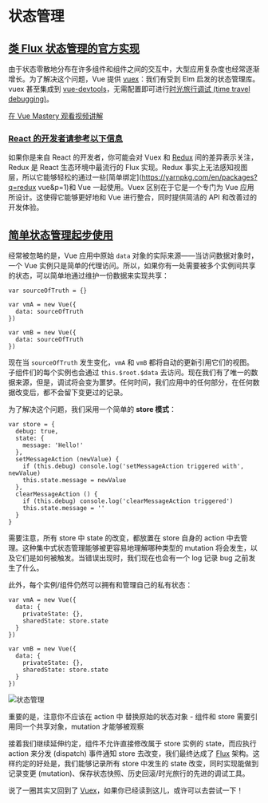 # 状态管理

## [类 Flux 状态管理的官方实现](https://cn.vuejs.org/v2/guide/state-management.html#类-Flux-状态管理的官方实现)

由于状态零散地分布在许多组件和组件之间的交互中，大型应用复杂度也经常逐渐增长。为了解决这个问题，Vue 提供 [vuex](https://github.com/vuejs/vuex)：我们有受到 Elm 启发的状态管理库。vuex 甚至集成到 [vue-devtools](https://github.com/vuejs/vue-devtools)，无需配置即可进行[时光旅行调试 (time travel debugging)](https://raw.githubusercontent.com/vuejs/vue-devtools/master/media/demo.gif)。

[在 Vue Mastery 观看视频讲解](https://www.vuemastery.com/courses/mastering-vuex/intro-to-vuex/)

### [React 的开发者请参考以下信息](https://cn.vuejs.org/v2/guide/state-management.html#React-的开发者请参考以下信息)

如果你是来自 React 的开发者，你可能会对 Vuex 和 [Redux](https://github.com/reactjs/redux) 间的差异表示关注，Redux 是 React 生态环境中最流行的 Flux 实现。Redux 事实上无法感知视图层，所以它能够轻松的通过一些[简单绑定](https://yarnpkg.com/en/packages?q=redux vue&p=1)和 Vue 一起使用。Vuex 区别在于它是一个专门为 Vue 应用所设计。这使得它能够更好地和 Vue 进行整合，同时提供简洁的 API 和改善过的开发体验。

## [简单状态管理起步使用](https://cn.vuejs.org/v2/guide/state-management.html#简单状态管理起步使用)

经常被忽略的是，Vue 应用中原始 `data` 对象的实际来源——当访问数据对象时，一个 Vue 实例只是简单的代理访问。所以，如果你有一处需要被多个实例间共享的状态，可以简单地通过维护一份数据来实现共享：

```
var sourceOfTruth = {}

var vmA = new Vue({
  data: sourceOfTruth
})

var vmB = new Vue({
  data: sourceOfTruth
})
```

现在当 `sourceOfTruth` 发生变化，`vmA` 和 `vmB` 都将自动的更新引用它们的视图。子组件们的每个实例也会通过 `this.$root.$data` 去访问。现在我们有了唯一的数据来源，但是，调试将会变为噩梦。任何时间，我们应用中的任何部分，在任何数据改变后，都不会留下变更过的记录。

为了解决这个问题，我们采用一个简单的 **store 模式**：

```
var store = {
  debug: true,
  state: {
    message: 'Hello!'
  },
  setMessageAction (newValue) {
    if (this.debug) console.log('setMessageAction triggered with', newValue)
    this.state.message = newValue
  },
  clearMessageAction () {
    if (this.debug) console.log('clearMessageAction triggered')
    this.state.message = ''
  }
}
```

需要注意，所有 store 中 state 的改变，都放置在 store 自身的 action 中去管理。这种集中式状态管理能够被更容易地理解哪种类型的 mutation 将会发生，以及它们是如何被触发。当错误出现时，我们现在也会有一个 log 记录 bug 之前发生了什么。

此外，每个实例/组件仍然可以拥有和管理自己的私有状态：

```
var vmA = new Vue({
  data: {
    privateState: {},
    sharedState: store.state
  }
})

var vmB = new Vue({
  data: {
    privateState: {},
    sharedState: store.state
  }
})
```

![状态管理](https://cn.vuejs.org/images/state.png)

重要的是，注意你不应该在 action 中 替换原始的状态对象 - 组件和 store 需要引用同一个共享对象，mutation 才能够被观察

接着我们继续延伸约定，组件不允许直接修改属于 store 实例的 state，而应执行 action 来分发 (dispatch) 事件通知 store 去改变，我们最终达成了 [Flux](https://facebook.github.io/flux/) 架构。这样约定的好处是，我们能够记录所有 store 中发生的 state 改变，同时实现能做到记录变更 (mutation)、保存状态快照、历史回滚/时光旅行的先进的调试工具。

说了一圈其实又回到了 [Vuex](https://github.com/vuejs/vuex)，如果你已经读到这儿，或许可以去尝试一下！